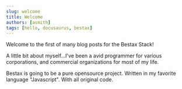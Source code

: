 ```yaml
---
slug: welcome
title: Welcome
authors: [asmith]
tags: [hello, docusaurus, bestax]
---
```


Welcome to the first of many blog posts for the Bestax Stack!

<!-- truncate -->

A little bit about myself...I've been a avid programmer for various corporations, and commercial organizations for most of my life.

Bestax is going to be a pure opensource project. Written in my favorite language "Javascript". With all original code.
